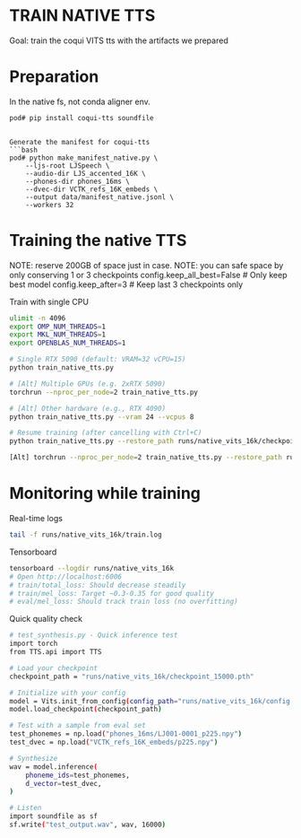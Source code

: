 # TRAIN NATIVE TTS

Goal: train the coqui VITS tts with the artifacts we prepared

# Preparation

In the native fs, not conda aligner env.
```bash
pod# pip install coqui-tts soundfile
```

<!-- [F0 NOT SUPPORTED] Pad with silence the phonemes vectors to match the length of f0 20ms vectors
```bash
python scripts/fix_phones_lengths.py \
    --phones-dir phones_20ms \
    --f0-dir f0_20ms \
    --out-dir phones_20ms_fix \
    --workers 32
rm -rf phones_20ms
mv phones_20ms_fix phones_20ms
```

[TODO UPDATE] Perform sanity checks on all the artifacts we have created so far
```bash
python check_features_20ms.py \
    --wav-dir LJS_accented_16K \
    --phones-dir phones_20ms \
    --f0-dir f0_20ms \
    --spk-embeds-dir VCTK_refs_16K_embeds \
    --report sanity_report.csv \
    --limit 0 \
    --workers 32 -->
```

Generate the manifest for coqui-tts
```bash
pod# python make_manifest_native.py \
    --ljs-root LJSpeech \
    --audio-dir LJS_accented_16K \
    --phones-dir phones_16ms \
    --dvec-dir VCTK_refs_16K_embeds \
    --output data/manifest_native.jsonl \
    --workers 32
```

# Training the native TTS

NOTE: reserve 200GB of space just in case.
NOTE: you can safe space by only conserving 1 or 3 checkpoints
config.keep_all_best=False  # Only keep best model
config.keep_after=3  # Keep last 3 checkpoints only

Train with single CPU
```bash
ulimit -n 4096
export OMP_NUM_THREADS=1
export MKL_NUM_THREADS=1
export OPENBLAS_NUM_THREADS=1

# Single RTX 5090 (default: VRAM=32 vCPU=15)
python train_native_tts.py

# [Alt] Multiple GPUs (e.g. 2xRTX 5090)
torchrun --nproc_per_node=2 train_native_tts.py

# [Alt] Other hardware (e.g., RTX 4090)
python train_native_tts.py --vram 24 --vcpus 8

# Resume training (after cancelling with Ctrl+C)
python train_native_tts.py --restore_path runs/native_vits_16k/checkpoint_25000.pth

[Alt] torchrun --nproc_per_node=2 train_native_tts.py --restore_path runs/native_vits_16k/checkpoint_25000.pth
```

# Monitoring while training

Real-time logs
```bash
tail -f runs/native_vits_16k/train.log
```

Tensorboard
```bash
tensorboard --logdir runs/native_vits_16k
# Open http://localhost:6006
# train/total_loss: Should decrease steadily
# train/mel_loss: Target ~0.3-0.35 for good quality
# eval/mel_loss: Should track train loss (no overfitting)
```

Quick quality check
```bash
# test_synthesis.py - Quick inference test
import torch
from TTS.api import TTS

# Load your checkpoint
checkpoint_path = "runs/native_vits_16k/checkpoint_15000.pth"

# Initialize with your config
model = Vits.init_from_config(config_path="runs/native_vits_16k/config.json")
model.load_checkpoint(checkpoint_path)

# Test with a sample from eval set
test_phonemes = np.load("phones_16ms/LJ001-0001_p225.npy")
test_dvec = np.load("VCTK_refs_16K_embeds/p225.npy")

# Synthesize
wav = model.inference(
    phoneme_ids=test_phonemes,
    d_vector=test_dvec,
)

# Listen
import soundfile as sf
sf.write("test_output.wav", wav, 16000)
```
